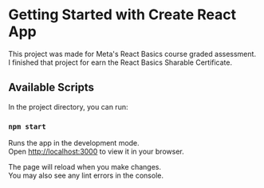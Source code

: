 # Getting Started with Create React App

This project was made for Meta's React Basics course graded assessment. I finished that project for earn the React Basics Sharable Certificate.

## Available Scripts

In the project directory, you can run:

### `npm start`

Runs the app in the development mode.\
Open [http://localhost:3000](http://localhost:3000) to view it in your browser.

The page will reload when you make changes.\
You may also see any lint errors in the console.
